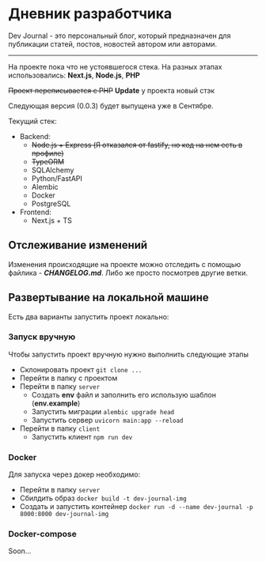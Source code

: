 # Дневник разработчика

Dev Journal - это персональный блог, который предназначен для публикации статей, постов, новостей автором или авторами.

____

На проекте пока что не устоявшегося стека. На разных этапах использовались: **Next.js**, **Node.js**, **PHP**

~~Проект переписывается с PHP~~
**Update** у проекта новый стэк

Следующая версия (0.0.3) будет выпущена уже в Сентябре.

Текущий стек:
* Backend:
  * ~~Node.js + Express (Я отказался от fastify, но код на нем есть в профиле)~~
  * ~~TypeORM~~
  * SQLAlchemy
  * Python/FastAPI
  * Alembic
  * Docker
  * PostgreSQL
* Frontend:
  * Next.js + TS

## Отслеживание изменений

Изменения происходящие на проекте можно отследить с помощью файлика - **_CHANGELOG.md_**. Либо же просто посмотрев другие ветки.

## Развертывание на локальной машине

Есть два варианты запустить проект локально:

### Запуск вручную

Чтобы запустить проект вручную нужно выполнить следующие этапы

* Склонировать проект `git clone ...`
* Перейти в папку с проектом
* Перейти в папку `server`
  * Создать **env** файл и заполнить его использую шаблон (**env.example**)
  * Запустить миграции `alembic upgrade head`
  * Запустить сервер `uvicorn main:app --reload`
* Перейти в папку `client`
  * Запустить клиент `npm run dev`

### Docker

Для запуска через докер необходимо:

* Перейти в папку `server`
* Сбилдить образ `docker build -t dev-journal-img`
* Создать и запустить контейнер `docker run -d --name dev-journal -p 8000:8000 dev-journal-img`

### Docker-compose

Soon...


